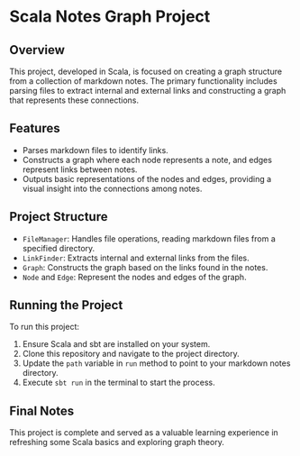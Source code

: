 # Scala Notes Graph Project

## Overview

This project, developed in Scala, is focused on creating a graph structure from
a collection of markdown notes. The primary functionality includes parsing files
to extract internal and external links and constructing a graph that represents
these connections.

## Features

- Parses markdown files to identify links.
- Constructs a graph where each node represents a note, and edges represent links
  between notes.
- Outputs basic representations of the nodes and edges, providing a visual
  insight into the connections among notes.

## Project Structure

- `FileManager`: Handles file operations, reading markdown files from a
  specified directory.
- `LinkFinder`: Extracts internal and external links from the files.
- `Graph`: Constructs the graph based on the links found in the notes.
- `Node` and `Edge`: Represent the nodes and edges of the graph.

## Running the Project

To run this project:

1. Ensure Scala and sbt are installed on your system.
2. Clone this repository and navigate to the project directory.
3. Update the `path` variable in `run` method to point to your markdown notes directory.
4. Execute `sbt run` in the terminal to start the process.

## Final Notes

This project is complete and served as a valuable learning experience in refreshing some Scala basics and exploring graph theory.
